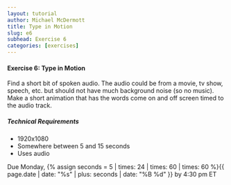 ```yaml
---
layout: tutorial
author: Michael McDermott
title: Type in Motion
slug: e6
subhead: Exercise 6
categories: [exercises]
---
```

#### Exercise 6: Type in Motion
Find a short bit of spoken audio. The audio could be from a movie, tv show, speech, etc. but should not have much background noise (so no music). Make a short animation that has the words come on and off screen timed to the audio track.

##### Technical Requirements
* 1920x1080
* Somewhere between 5 and 15 seconds
* Uses audio

<span class="due">Due Monday, {% assign seconds = 5 | times: 24 | times: 60 | times: 60 %}{{ page.date | date: "%s" | plus: seconds | date: "%B %d" }} by 4:30 pm ET</span>
